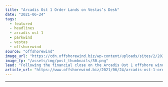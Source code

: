 ```yaml
---
title: "Arcadis Ost 1 Order Lands on Vestas’s Desk"
date: "2021-06-24"
tags: 
  - featured
  - headlines
  - arcadis ost 1
  - parkwind
  - vestas
  - offshorewind
source: "offshorewind"
image_url: "https://cdn.offshorewind.biz/wp-content/uploads/sites/2/2021/06/24150503/Vestas.png"
image_fp: "/assets/img/post_thumbnails/30.png"
lead: "Following the financial close on the Arcadis Ost 1 offshore wind farm, Vestas has"
article_url: "https://www.offshorewind.biz/2021/06/24/arcadis-ost-1-order-lands-on-vestas-desk/"
---
```


---
